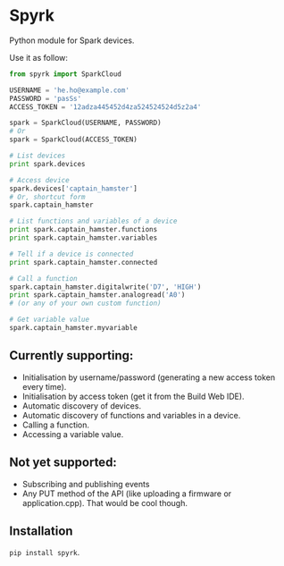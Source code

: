 # Spyrk

Python module for Spark devices.

Use it as follow:

```python
from spyrk import SparkCloud

USERNAME = 'he.ho@example.com'
PASSWORD = 'pasSs'
ACCESS_TOKEN = '12adza445452d4za524524524d5z2a4'

spark = SparkCloud(USERNAME, PASSWORD)
# Or
spark = SparkCloud(ACCESS_TOKEN)

# List devices
print spark.devices

# Access device
spark.devices['captain_hamster']
# Or, shortcut form
spark.captain_hamster

# List functions and variables of a device
print spark.captain_hamster.functions
print spark.captain_hamster.variables

# Tell if a device is connected
print spark.captain_hamster.connected

# Call a function
spark.captain_hamster.digitalwrite('D7', 'HIGH')
print spark.captain_hamster.analogread('A0')
# (or any of your own custom function)

# Get variable value
spark.captain_hamster.myvariable
```

## Currently supporting:

* Initialisation by username/password (generating a new access token every time).
* Initialisation by access token (get it from the Build Web IDE).
* Automatic discovery of devices.
* Automatic discovery of functions and variables in a device.
* Calling a function.
* Accessing a variable value.

## Not yet supported:
* Subscribing and publishing events
* Any PUT method of the API (like uploading a firmware or application.cpp). That would be cool though.

## Installation

`pip install spyrk`.
